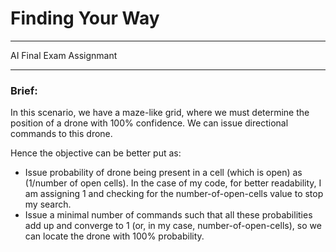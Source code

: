 # Finding Your Way

---

AI Final Exam Assignmant

---

### Brief:

In this scenario, we have a maze-like grid, where we must determine the position of a drone with 100% confidence. We can issue directional commands to this drone.
 
Hence the objective can be better put as:
- Issue probability of drone being present in a cell (which is open) as (1/number of open cells). In the case of my code, for better readability, I am assigning 1 and checking for the number-of-open-cells value to stop my search.
- Issue a minimal number of commands such that all these probabilities add up and converge to 1 (or, in my case, number-of-open-cells), so we can locate the drone with 100% probability.
